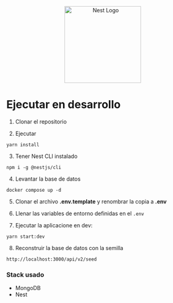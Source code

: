 <p align="center">
  <a href="http://nestjs.com/" target="blank"><img src="https://nestjs.com/img/logo-small.svg" width="200" alt="Nest Logo" /></a>
</p>

# Ejecutar en desarrollo

1. Clonar el repositorio

2. Ejecutar
```
yarn install
```

3. Tener Nest CLI instalado
```
npm i -g @nestjs/cli
```

4. Levantar la base de datos
```
docker compose up -d
```

5. Clonar el archivo __.env.template__ y renombrar la copia a __.env__


6. Llenar las variables de entorno definidas en el ```.env```


7. Ejecutar la aplicacione en dev:
```
yarn start:dev
```

8. Reconstruir la base de datos con la semilla
```
http://localhost:3000/api/v2/seed
```

### Stack usado
* MongoDB
* Nest

